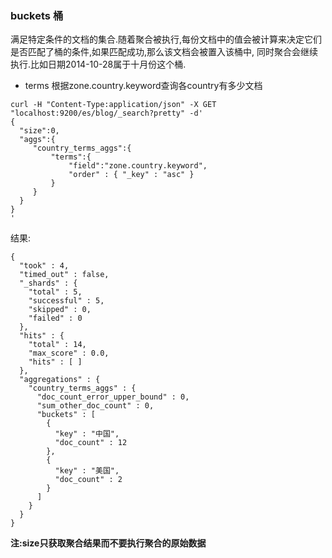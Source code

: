 ### buckets 桶
满足特定条件的文档的集合.随着聚合被执行,每份文档中的值会被计算来决定它们是否匹配了桶的条件,如果匹配成功,那么该文档会被置入该桶中,
同时聚合会继续执行.比如日期2014-10-28属于十月份这个桶.

* terms 
根据zone.country.keyword查询各country有多少文档
```
curl -H "Content-Type:application/json" -X GET "localhost:9200/es/blog/_search?pretty" -d'
{
  "size":0,
  "aggs":{
     "country_terms_aggs":{
         "terms":{
             "field":"zone.country.keyword",
             "order" : { "_key" : "asc" }
         }
     }
  }
}
'
```
结果:
```
{
  "took" : 4,
  "timed_out" : false,
  "_shards" : {
    "total" : 5,
    "successful" : 5,
    "skipped" : 0,
    "failed" : 0
  },
  "hits" : {
    "total" : 14,
    "max_score" : 0.0,
    "hits" : [ ]
  },
  "aggregations" : {
    "country_terms_aggs" : {
      "doc_count_error_upper_bound" : 0,
      "sum_other_doc_count" : 0,
      "buckets" : [
        {
          "key" : "中国",
          "doc_count" : 12
        },
        {
          "key" : "美国",
          "doc_count" : 2
        }
      ]
    }
  }
}
```
**注:size只获取聚合结果而不要执行聚合的原始数据**
